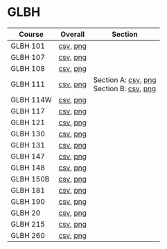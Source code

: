 # GLBH

| Course | Overall | Section |
| ------ | ------- | ------- |
| GLBH 101 | [csv](https://github.com/UCSD-Historical-Enrollment-Data/2025Spring/blob/main/overall/GLBH%20101.csv), [png](https://raw.githubusercontent.com/UCSD-Historical-Enrollment-Data/2025Spring/main/plot_overall/GLBH%20101.png) |  |
| GLBH 107 | [csv](https://github.com/UCSD-Historical-Enrollment-Data/2025Spring/blob/main/overall/GLBH%20107.csv), [png](https://raw.githubusercontent.com/UCSD-Historical-Enrollment-Data/2025Spring/main/plot_overall/GLBH%20107.png) |  |
| GLBH 108 | [csv](https://github.com/UCSD-Historical-Enrollment-Data/2025Spring/blob/main/overall/GLBH%20108.csv), [png](https://raw.githubusercontent.com/UCSD-Historical-Enrollment-Data/2025Spring/main/plot_overall/GLBH%20108.png) |  |
| GLBH 111 | [csv](https://github.com/UCSD-Historical-Enrollment-Data/2025Spring/blob/main/overall/GLBH%20111.csv), [png](https://raw.githubusercontent.com/UCSD-Historical-Enrollment-Data/2025Spring/main/plot_overall/GLBH%20111.png) | Section A: [csv](https://github.com/UCSD-Historical-Enrollment-Data/2025Spring/blob/main/section/GLBH%20111_A.csv), [png](https://raw.githubusercontent.com/UCSD-Historical-Enrollment-Data/2025Spring/main/plot_section/GLBH%20111_A.png)<br>Section B: [csv](https://github.com/UCSD-Historical-Enrollment-Data/2025Spring/blob/main/section/GLBH%20111_B.csv), [png](https://raw.githubusercontent.com/UCSD-Historical-Enrollment-Data/2025Spring/main/plot_section/GLBH%20111_B.png) |
| GLBH 114W | [csv](https://github.com/UCSD-Historical-Enrollment-Data/2025Spring/blob/main/overall/GLBH%20114W.csv), [png](https://raw.githubusercontent.com/UCSD-Historical-Enrollment-Data/2025Spring/main/plot_overall/GLBH%20114W.png) |  |
| GLBH 117 | [csv](https://github.com/UCSD-Historical-Enrollment-Data/2025Spring/blob/main/overall/GLBH%20117.csv), [png](https://raw.githubusercontent.com/UCSD-Historical-Enrollment-Data/2025Spring/main/plot_overall/GLBH%20117.png) |  |
| GLBH 121 | [csv](https://github.com/UCSD-Historical-Enrollment-Data/2025Spring/blob/main/overall/GLBH%20121.csv), [png](https://raw.githubusercontent.com/UCSD-Historical-Enrollment-Data/2025Spring/main/plot_overall/GLBH%20121.png) |  |
| GLBH 130 | [csv](https://github.com/UCSD-Historical-Enrollment-Data/2025Spring/blob/main/overall/GLBH%20130.csv), [png](https://raw.githubusercontent.com/UCSD-Historical-Enrollment-Data/2025Spring/main/plot_overall/GLBH%20130.png) |  |
| GLBH 131 | [csv](https://github.com/UCSD-Historical-Enrollment-Data/2025Spring/blob/main/overall/GLBH%20131.csv), [png](https://raw.githubusercontent.com/UCSD-Historical-Enrollment-Data/2025Spring/main/plot_overall/GLBH%20131.png) |  |
| GLBH 147 | [csv](https://github.com/UCSD-Historical-Enrollment-Data/2025Spring/blob/main/overall/GLBH%20147.csv), [png](https://raw.githubusercontent.com/UCSD-Historical-Enrollment-Data/2025Spring/main/plot_overall/GLBH%20147.png) |  |
| GLBH 148 | [csv](https://github.com/UCSD-Historical-Enrollment-Data/2025Spring/blob/main/overall/GLBH%20148.csv), [png](https://raw.githubusercontent.com/UCSD-Historical-Enrollment-Data/2025Spring/main/plot_overall/GLBH%20148.png) |  |
| GLBH 150B | [csv](https://github.com/UCSD-Historical-Enrollment-Data/2025Spring/blob/main/overall/GLBH%20150B.csv), [png](https://raw.githubusercontent.com/UCSD-Historical-Enrollment-Data/2025Spring/main/plot_overall/GLBH%20150B.png) |  |
| GLBH 181 | [csv](https://github.com/UCSD-Historical-Enrollment-Data/2025Spring/blob/main/overall/GLBH%20181.csv), [png](https://raw.githubusercontent.com/UCSD-Historical-Enrollment-Data/2025Spring/main/plot_overall/GLBH%20181.png) |  |
| GLBH 190 | [csv](https://github.com/UCSD-Historical-Enrollment-Data/2025Spring/blob/main/overall/GLBH%20190.csv), [png](https://raw.githubusercontent.com/UCSD-Historical-Enrollment-Data/2025Spring/main/plot_overall/GLBH%20190.png) |  |
| GLBH 20 | [csv](https://github.com/UCSD-Historical-Enrollment-Data/2025Spring/blob/main/overall/GLBH%2020.csv), [png](https://raw.githubusercontent.com/UCSD-Historical-Enrollment-Data/2025Spring/main/plot_overall/GLBH%2020.png) |  |
| GLBH 215 | [csv](https://github.com/UCSD-Historical-Enrollment-Data/2025Spring/blob/main/overall/GLBH%20215.csv), [png](https://raw.githubusercontent.com/UCSD-Historical-Enrollment-Data/2025Spring/main/plot_overall/GLBH%20215.png) |  |
| GLBH 260 | [csv](https://github.com/UCSD-Historical-Enrollment-Data/2025Spring/blob/main/overall/GLBH%20260.csv), [png](https://raw.githubusercontent.com/UCSD-Historical-Enrollment-Data/2025Spring/main/plot_overall/GLBH%20260.png) |  |
